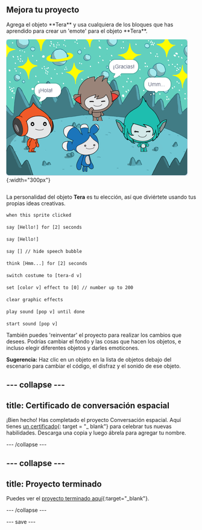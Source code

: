 ## Mejora tu proyecto

<div style="display: flex; flex-wrap: wrap">
<div style="flex-basis: 200px; flex-grow: 1; margin-right: 15px;">
Agrega el objeto **Tera** y usa cualquiera de los bloques que has aprendido para crear un 'emote' para el objeto **Tera**.
</div>
<div>

![El objeto Tera en el Escenario.](images/tera-step.png){:width="300px"}

</div>
</div>

La personalidad del objeto **Tera** es tu elección, así que diviértete usando tus propias ideas creativas.

```blocks3
when this sprite clicked

say [Hello!] for [2] seconds

say [Hello!]

say [] // hide speech bubble

think [Hmm...] for [2] seconds

switch costume to [tera-d v]

set [color v] effect to [0] // number up to 200

clear graphic effects

play sound [pop v] until done

start sound [pop v]
```

También puedes 'reinventar' el proyecto para realizar los cambios que desees. Podrías cambiar el fondo y las cosas que hacen los objetos, e incluso elegir diferentes objetos y darles emoticones.

**Sugerencia:** Haz clic en un objeto en la lista de objetos debajo del escenario para cambiar el código, el disfraz y el sonido de ese objeto.

--- collapse ---
---
title: Certificado de conversación espacial
---

¡Bien hecho! Has completado el proyecto Conversación espacial. Aquí tienes [un certificado](https://drive.google.com/file/d/18xx4uNIyRSty_2ujHkGDzGwTgfSGC1AF/view?usp=sharing){: target = "_ blank"} para celebrar tus nuevas habilidades. Descarga una copia y luego ábrela para agregar tu nombre.

--- /collapse ---

--- collapse ---
---
title: Proyecto terminado
---

Puedes ver el [proyecto terminado aquí](https://scratch.mit.edu/projects/485673032/){:target="_blank"}.

--- /collapse ---

--- save ---
